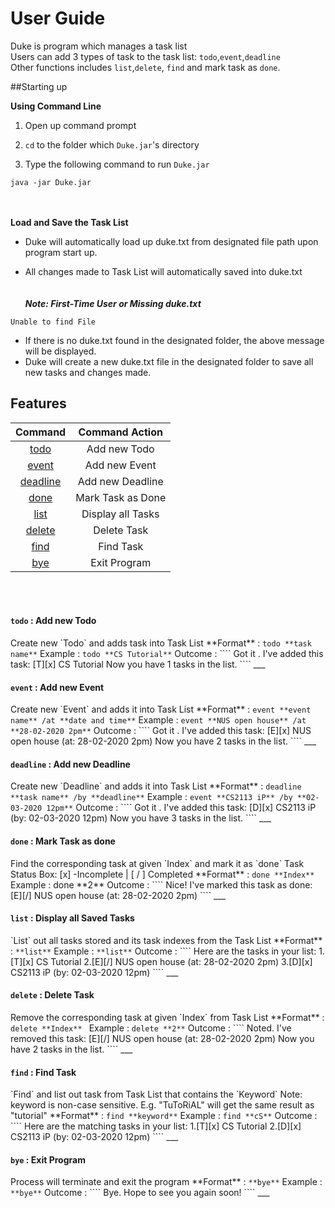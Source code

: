 # User Guide
Duke is program which manages a task list  
Users can add 3 types of task  to the task list: `todo`,`event`,`deadline`  
Other functions includes `list`,`delete`, `find` and mark task as `done`.

##Starting up


**Using Command Line**
1. Open up command prompt

2. `cd` to the folder which `Duke.jar`'s directory

3. Type the following command to run `Duke.jar`
 ````
 java -jar Duke.jar
 ````
<br><br>
**Load and Save the Task List**
- Duke will automatically load up duke.txt from designated file path upon program start up.

- All changes made to Task List will automatically saved into duke.txt
<br></br>  
**_Note: First-Time User or Missing duke.txt_**  
````
Unable to find File
````
- If there is no duke.txt found in the designated folder, the above message will be displayed.
- Duke will create a new duke.txt file in the designated folder 
to save all new tasks and changes made.


## Features 

Command|Command Action
:---:|:---:
[todo](#todo)|Add new Todo
[event](#event)|Add new Event
[deadline](#deadline)|Add new Deadline
[done](#done)|Mark Task as Done
[list](#list)|Display all Tasks
[delete](#delete)|Delete Task
[find](#find)|Find Task
[bye](#bye)|Exit Program

<br></br>

<h4 id="todo"><code>todo</code> : Add new Todo</h4>
Create new `Todo` and adds task into Task List  
**Format** : <code>todo **task name**</code>  
Example : <code>todo **CS Tutorial**</code>  
Outcome :  
````
Got it . I've added this task:   
  [T][x] CS Tutorial   
Now you have 1 tasks in the list. 
````
___

<h4 id="event"><code>event</code> : Add new Event</h4>
Create new `Event` and adds it into Task List  
**Format** : <code>event **event name** /at **date and time**</code>  
Example : <code>event **NUS open house** /at **28-02-2020 2pm**</code>  
Outcome :  
````
Got it . I've added this task:
  [E][x] NUS open house (at: 28-02-2020 2pm)   
Now you have 2 tasks in the list. 
````
___
<h4 id="deadline"><code>deadline</code> : Add new Deadline</h4>
Create new `Deadline` and adds it into Task List  
**Format** : <code>deadline **task name** /by **deadline**</code>  
Example : <code>event **CS2113 iP** /by **02-03-2020 12pm**</code>  
Outcome :  
````
Got it . I've added this task:
  [D][x] CS2113 iP (by: 02-03-2020 12pm)   
Now you have 3 tasks in the list. 
````
___
<h4 id="done"><code>done</code> : Mark Task as done</h4>
Find the corresponding task at given `Index` and mark it as `done`  
Task Status Box: [x] -Incomplete | [ / ] Completed  
**Format** : <code>done **Index**</code>  
Example : done **2**</code>  
Outcome :  
````
Nice! I've marked this task as done:
  [E][/] NUS open house (at: 28-02-2020 2pm)
````
___
<h4 id="list"><code>list</code> : Display all Saved Tasks</h4>
`List` out all tasks stored and its task indexes from the Task List  
**Format** : <code>**list**</code>  
Example : <code>**list**</code>  
Outcome :  
````
Here are the tasks in your list:
1.[T][x] CS Tutorial
2.[E][/] NUS open house (at: 28-02-2020 2pm)
3.[D][x] CS2113 iP (by: 02-03-2020 12pm)
````
___
<h4 id="delete"><code>delete</code> : Delete Task</h4>
Remove the corresponding task at given `Index` from Task List  
**Format** : <code>delete **Index** </code>  
Example : <code>delete **2**</code>  
Outcome :  
````
Noted. I've removed this task:
  [E][/] NUS open house (at: 28-02-2020 2pm)  
Now you have 2 tasks in the list. 
````
___
<h4 id="find"><code>find</code> : Find Task</h4>
`Find` and list out task from Task List that contains the `Keyword`  
Note: keyword is non-case sensitive.  
E.g. "TuToRiAL" will get the same result as "tutorial"  
**Format** : <code>find **keyword**</code>  
Example : <code>find **cS**</code>  
Outcome :  
````
Here are the matching tasks in your list:
1.[T][x] CS Tutorial
2.[D][x] CS2113 iP (by: 02-03-2020 12pm)
````
___

<h4 id="bye"><code>bye</code> : Exit Program</h4>
Process will terminate and exit the program  
**Format** : <code>**bye**</code>  
Example : <code>**bye**</code>  
Outcome :  
````
Bye. Hope to see you again soon!
````
___
